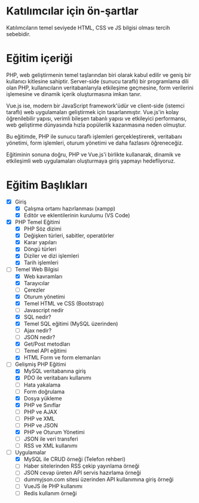 # Katılımcılar için ön-şartlar

Katılımcıların temel seviyede HTML, CSS ve JS bilgisi olması tercih sebebidir.

# Eğitim içeriği

PHP, web geliştirmenin temel taşlarından biri olarak kabul edilir ve geniş bir kullanıcı kitlesine sahiptir. Server-side (sunucu taraflı) bir programlama dili olan PHP, kullanıcıların veritabanlarıyla etkileşime geçmesine, form verilerini işlemesine ve dinamik içerik oluşturmasına imkan tanır.

Vue.js ise, modern bir JavaScript framework'üdür ve client-side (istemci taraflı) web uygulamaları geliştirmek için tasarlanmıştır. Vue.js'in kolay öğrenilebilir yapısı, verimli bileşen tabanlı yapısı ve etkileyici performansı, web geliştirme dünyasında hızla popülerlik kazanmasına neden olmuştur.

Bu eğitimde, PHP ile sunucu taraflı işlemleri gerçekleştirerek, veritabanı yönetimi, form işlemleri, oturum yönetimi ve daha fazlasını öğreneceğiz.

Eğitiminin sonuna doğru, PHP ve Vue.js'i birlikte kullanarak, dinamik ve etkileşimli web uygulamaları oluşturmaya giriş yapmayı hedefliyoruz.

# Eğitim Başlıkları

- [x] Giriş
  - [x] Çalışma ortamı hazırlanması (xampp)
  - [x] Editör ve eklentilerinin kurulumu (VS Code)
- [x] PHP Temel Eğitimi
  - [x] PHP Söz dizimi
  - [x] Değişken türleri, sabitler, operatörler
  - [x] Karar yapıları
  - [x] Döngü türleri
  - [x] Diziler ve dizi işlemleri
  - [x] Tarih işlemleri
- [ ] Temel Web Bilgisi
  - [x] Web kavramları
  - [x] Tarayıcılar
  - [ ] Çerezler
  - [x] Oturum yönetimi
  - [x] Temel HTML ve CSS (Bootstrap)
  - [ ] Javascript nedir
  - [x] SQL nedir?
  - [x] Temel SQL eğitimi (MySQL üzerinden)
  - [ ] Ajax nedir?
  - [ ] JSON nedir?
  - [x] Get/Post metodları
  - [ ] Temel API eğitimi
  - [x] HTML Form ve form elemanları
- [ ] Gelişmiş PHP Eğitimi
  - [x] MySQL veritabanına giriş
  - [x] PDO ile veritabanı kullanımı
  - [ ] Hata yakalama
  - [ ] Form doğrulama
  - [x] Dosya yükleme
  - [x] PHP ve Sınıflar
  - [ ] PHP ve AJAX
  - [ ] PHP ve XML
  - [ ] PHP ve JSON
  - [x] PHP ve Oturum Yönetimi
  - [ ] JSON ile veri transferi
  - [ ] RSS ve XML kullanımı
- [ ] Uygulamalar
  - [x] MySQL ile CRUD örneği (Telefon rehberi)
  - [ ] Haber sitelerinden RSS çekip yayınlama örneği
  - [ ] JSON cevap üreten API servis hazırlama örneği
  - [ ] dummyjson.com sitesi üzerinden API kullanımına giriş örneği
  - [ ] VueJS ile PHP kullanımı
  - [ ] Redis kullanım örneği
